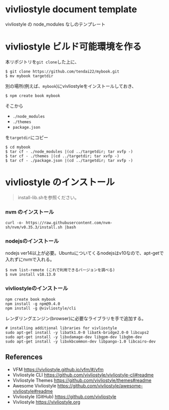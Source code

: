 # vivliostyle document template

vivliostyle の node_modules なしのテンプレート

# vivliostyle ビルド可能環境を作る

本リポジトリを`git clone`した上に、
```
$ git clone https://github.com/tendai22/mybook.git
$ mv mybook targetdir
```

別の場所(例えば、`mybook`)にvivliostyleをインストールしておき、
```
$ npm create book mybook
```
そこから
* `./node_modules`
* `./themes`
* `package.json`  

を`targetdir`にコピー
```
$ cd mybook
$ tar cf - ./node_modules |(cd ../targetdir; tar xvfp -)
$ tar cf - ./themes |(cd ../targetdir; tar xvfp -)
$ tar cf - ./package.json |(cd ../targetdir; tar xvfp -)
```

# vivliostyle のインストール

> install-lib.shを参照ください。

### nvm のインストール
```
curl -o- https://raw.githubusercontent.com/nvm-sh/nvm/v0.35.3/install.sh |bash
```

### nodejsのインストール

nodejs ver14以上が必要。Ubuntuについてくるnodejsはv10なので、apt-getで入れずにnvmで入れる。

```
$ nvm list-remote (これで利用できるバージョンを調べる)
$ nvm install v18.13.0
```

### vivliostyleのインストール

```
npm create book mybook
npm install -g npm@9.4.0
npm install -g @vivliostyle/cli
```
レンダリングエンジン(browser)に必要なライブラリを手で追加する。

```
# installing additional libraries for vivliostyle
sudo apt-get install -y libatk1.0-0 libatk-bridge2.0-0 libcups2
sudo apt-get install -y libxdamage-dev libgpm-dev libgbm-dev
sudo apt-get install -y libxkbcommon-dev libpango-1.0 libcairo-dev
```



## References

- VFM <https://vivliostyle.github.io/vfm/#/vfm>
- Vivliostyle CLI <https://github.com/vivliostyle/vivliostyle-cli#readme>
- Vivliostyle Themes <https://github.com/vivliostyle/themes#readme>
- Awesome Vivliostyle <https://github.com/vivliostyle/awesome-vivliostyle#readme>
- Vivliostyle (GitHub) <https://github.com/vivliostyle>
- Vivliostyle <https://vivliostyle.org>
